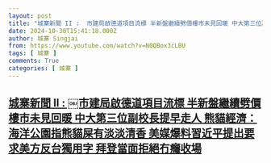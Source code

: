 ```yaml
---
layout: post
title: "城寨新聞 II : ￼市建局啟德道項目流標 半新盤繼續劈價樓市未見回暖 中大第三位副校長提早走人 熊貓經濟：海洋公園指熊貓屎有淡淡清香 美媒爆料習近平提出要求美方反台獨用字 拜登當面拒絕冇癮收場"
date: 2024-10-30T15:41:18.000Z
author: 城寨 Singjai
from: https://www.youtube.com/watch?v=N0QBox3cLBU
tags: [ 城寨 ]
comments: True
categories: [ 城寨 ]
---
```

<!--1730302878000-->
[城寨新聞 II : ￼市建局啟德道項目流標 半新盤繼續劈價樓市未見回暖 中大第三位副校長提早走人 熊貓經濟：海洋公園指熊貓屎有淡淡清香 美媒爆料習近平提出要求美方反台獨用字 拜登當面拒絕冇癮收場](https://www.youtube.com/watch?v=N0QBox3cLBU)
------

<div>

</div>
